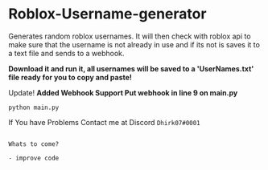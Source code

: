 # Roblox-Username-generator

Generates random roblox usernames. It will then check with roblox api to make sure that the username is not already in use and if its not is saves it to a text file and sends to a webhook.

**Download it and run it, all usernames will be saved to a 'UserNames.txt' file ready for you to copy and paste!**

Update!
**Added Webhook Support Put webhook in line 9 on main.py**

`python main.py`

If You have Problems Contact me at Discord `Dhirk07#0001`

```

Whats to come?

- improve code
